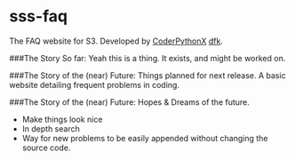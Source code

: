# sss-faq
The FAQ website for S3. Developed by [CoderPythonX](https://github.com/tslnc04) [dfk](https://github.com/donovank).

###The Story So far:
Yeah this is a thing. It exists, and might be worked on.

###The Story of the (near) Future:
Things planned for next release.
A basic website detailing frequent problems in coding.

###The Story of the (near) Future:
Hopes & Dreams of the future.
* Make things look nice
* In depth search
* Way for new problems to be easily appended without changing the source code.
